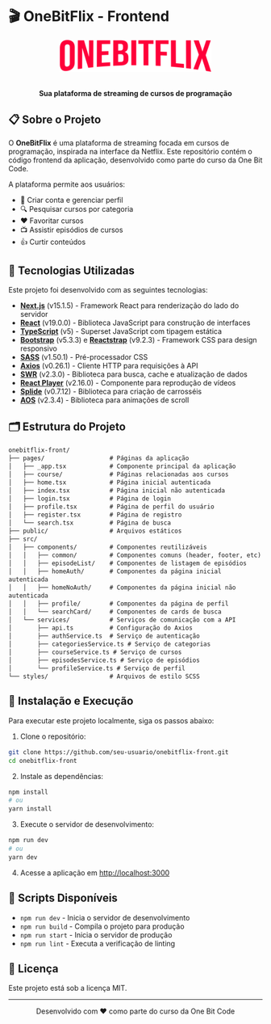 # 🎬 OneBitFlix - Frontend

<div align="center">
  <img src="./public/logoOnebitflix.svg" alt="Logo OneBitFlix" width="300px">
  <br><br>
  <p><strong>Sua plataforma de streaming de cursos de programação</strong></p>
</div>

## 📋 Sobre o Projeto

O **OneBitFlix** é uma plataforma de streaming focada em cursos de programação, inspirada na interface da Netflix. Este repositório contém o código frontend da aplicação, desenvolvido como parte do curso da One Bit Code.

A plataforma permite aos usuários:
- 👤 Criar conta e gerenciar perfil
- 🔍 Pesquisar cursos por categoria
- ❤️ Favoritar cursos
- 📺 Assistir episódios de cursos
- 👍 Curtir conteúdos

## 🚀 Tecnologias Utilizadas

Este projeto foi desenvolvido com as seguintes tecnologias:

- **[Next.js](https://nextjs.org/)** (v15.1.5) - Framework React para renderização do lado do servidor
- **[React](https://reactjs.org/)** (v19.0.0) - Biblioteca JavaScript para construção de interfaces
- **[TypeScript](https://www.typescriptlang.org/)** (v5) - Superset JavaScript com tipagem estática
- **[Bootstrap](https://getbootstrap.com/)** (v5.3.3) e **[Reactstrap](https://reactstrap.github.io/)** (v9.2.3) - Framework CSS para design responsivo
- **[SASS](https://sass-lang.com/)** (v1.50.1) - Pré-processador CSS
- **[Axios](https://axios-http.com/)** (v0.26.1) - Cliente HTTP para requisições à API
- **[SWR](https://swr.vercel.app/)** (v2.3.0) - Biblioteca para busca, cache e atualização de dados
- **[React Player](https://github.com/cookpete/react-player)** (v2.16.0) - Componente para reprodução de vídeos
- **[Splide](https://splidejs.com/)** (v0.7.12) - Biblioteca para criação de carrosséis
- **[AOS](https://michalsnik.github.io/aos/)** (v2.3.4) - Biblioteca para animações de scroll

## 🗂️ Estrutura do Projeto

```
onebitflix-front/
├── pages/                  # Páginas da aplicação
│   ├── _app.tsx            # Componente principal da aplicação
│   ├── course/             # Páginas relacionadas aos cursos
│   ├── home.tsx            # Página inicial autenticada
│   ├── index.tsx           # Página inicial não autenticada
│   ├── login.tsx           # Página de login
│   ├── profile.tsx         # Página de perfil do usuário
│   ├── register.tsx        # Página de registro
│   └── search.tsx          # Página de busca
├── public/                 # Arquivos estáticos
├── src/
│   ├── components/         # Componentes reutilizáveis
│   │   ├── common/         # Componentes comuns (header, footer, etc)
│   │   ├── episodeList/    # Componentes de listagem de episódios
│   │   ├── homeAuth/       # Componentes da página inicial autenticada
│   │   ├── homeNoAuth/     # Componentes da página inicial não autenticada
│   │   ├── profile/        # Componentes da página de perfil
│   │   └── searchCard/     # Componentes de cards de busca
│   └── services/           # Serviços de comunicação com a API
│       ├── api.ts          # Configuração do Axios
│       ├── authService.ts  # Serviço de autenticação
│       ├── categoriesService.ts # Serviço de categorias
│       ├── courseService.ts # Serviço de cursos
│       ├── episodesService.ts # Serviço de episódios
│       └── profileService.ts # Serviço de perfil
└── styles/                 # Arquivos de estilo SCSS
```

## 🔧 Instalação e Execução

Para executar este projeto localmente, siga os passos abaixo:

1. Clone o repositório:
```bash
git clone https://github.com/seu-usuario/onebitflix-front.git
cd onebitflix-front
```

2. Instale as dependências:
```bash
npm install
# ou
yarn install
```

3. Execute o servidor de desenvolvimento:
```bash
npm run dev
# ou
yarn dev
```

4. Acesse a aplicação em [http://localhost:3000](http://localhost:3000)

## 🔨 Scripts Disponíveis

- `npm run dev` - Inicia o servidor de desenvolvimento
- `npm run build` - Compila o projeto para produção
- `npm run start` - Inicia o servidor de produção
- `npm run lint` - Executa a verificação de linting

## 📝 Licença

Este projeto está sob a licença MIT.

---

<div align="center">
  <p>Desenvolvido com ❤️ como parte do curso da One Bit Code</p>
</div>
